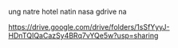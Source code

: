 ung natre hotel natin nasa gdrive na

https://drive.google.com/drive/folders/1sSfYyyJ-HDnTQIQaCazSy4BRq7vYQe5w?usp=sharing
